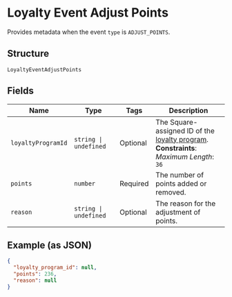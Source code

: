 
# Loyalty Event Adjust Points

Provides metadata when the event `type` is `ADJUST_POINTS`.

## Structure

`LoyaltyEventAdjustPoints`

## Fields

| Name | Type | Tags | Description |
|  --- | --- | --- | --- |
| `loyaltyProgramId` | `string \| undefined` | Optional | The Square-assigned ID of the [loyalty program](../../doc/models/loyalty-program.md).<br>**Constraints**: *Maximum Length*: `36` |
| `points` | `number` | Required | The number of points added or removed. |
| `reason` | `string \| undefined` | Optional | The reason for the adjustment of points. |

## Example (as JSON)

```json
{
  "loyalty_program_id": null,
  "points": 236,
  "reason": null
}
```

